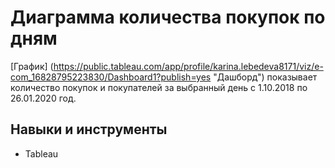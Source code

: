 # Диаграмма количества покупок по дням

[График] (https://public.tableau.com/app/profile/karina.lebedeva8171/viz/e-com_16828795223830/Dashboard1?publish=yes "Дашборд") показывает количество покупок и покупателей за выбранный день с 1.10.2018 по 26.01.2020 год. 

## Навыки и инструменты
* Tableau
